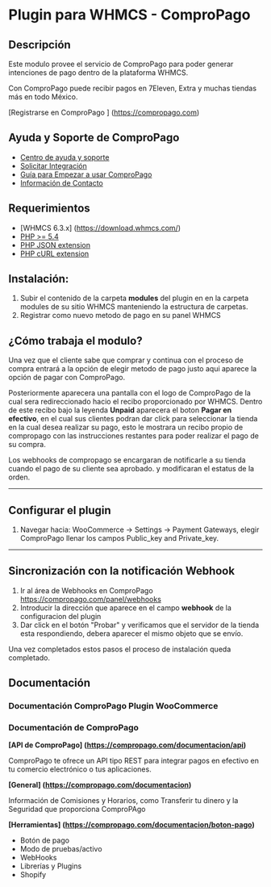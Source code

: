 Plugin para WHMCS - ComproPago
===================================
## Descripción
Este modulo provee el servicio de ComproPago para poder generar intenciones de pago dentro de la plataforma WHMCS. 

Con ComproPago puede recibir pagos en 7Eleven, Extra y muchas tiendas más en todo México.

[Registrarse en ComproPago ] (https://compropago.com)


## Ayuda y Soporte de ComproPago

- [Centro de ayuda y soporte](https://compropago.com/ayuda-y-soporte)
- [Solicitar Integración](https://compropago.com/integracion)
- [Guía para Empezar a usar ComproPago](https://compropago.com/ayuda-y-soporte/como-comenzar-a-usar-compropago)
- [Información de Contacto](https://compropago.com/contacto)

## Requerimientos
* [WHMCS 6.3.x] (https://download.whmcs.com/)
* [PHP >= 5.4](http://www.php.net/)
* [PHP JSON extension](http://php.net/manual/en/book.json.php)
* [PHP cURL extension](http://php.net/manual/en/book.curl.php)

## Instalación:

1. Subir el contenido de la carpeta **modules** del plugin en en la carpeta modules de su sitio WHMCS manteniendo la estructura de carpetas.
2. Registrar como nuevo metodo de pago en su panel WHMCS


## ¿Cómo trabaja el modulo?
Una vez que el cliente sabe que comprar y continua con el proceso de compra entrará a la opción de elegir metodo de pago
justo aqui aparece la opción de pagar con ComproPago.

Posteriormente aparecera una pantalla con el logo de ComproPago de la cual sera redireccionado hacio el recibo
proporcionado por WHMCS. Dentro de este recibo bajo la leyenda **Unpaid** aparecera el boton **Pagar en efectivo**,
en el cual sus clientes podran dar click para seleccionar la tienda en la cual desea realizar su pago, esto le mostrara un recibo propio de compropago con las instrucciones restantes para poder realizar el pago de su compra.

Los webhooks de compropago se encargaran de notificarle a su tienda cuando el pago de su cliente sea aprobado. y modificaran el estatus de la orden.

---

## Configurar el plugin

1. Navegar hacia: WooCommerce -> Settings -> Payment Gateways, elegir ComproPago llenar los campos Public_key and Private_key.

---

## Sincronización con la notificación Webhook
1. Ir al área de Webhooks en ComproPago https://compropago.com/panel/webhooks
2. Introducir la dirección que aparece en el campo **webhook** de la configuracion del plugin
3. Dar click en el botón "Probar" y verificamos que el servidor de la tienda esta respondiendo, debera aparecer el mismo objeto que se envío. 

Una vez completados estos pasos el proceso de instalación queda completado.

## Documentación
### Documentación ComproPago Plugin WooCommerce

### Documentación de ComproPago
**[API de ComproPago] (https://compropago.com/documentacion/api)**

ComproPago te ofrece un API tipo REST para integrar pagos en efectivo en tu comercio electrónico o tus aplicaciones.


**[General] (https://compropago.com/documentacion)**

Información de Comisiones y Horarios, como Transferir tu dinero y la Seguridad que proporciona ComproPAgo


**[Herramientas] (https://compropago.com/documentacion/boton-pago)**
* Botón de pago
* Modo de pruebas/activo
* WebHooks
* Librerías y Plugins
* Shopify
